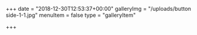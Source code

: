 +++
date = "2018-12-30T12:53:37+00:00"
galleryImg = "/uploads/button side-1-1.jpg"
menuItem = false
type = "galleryItem"

+++
